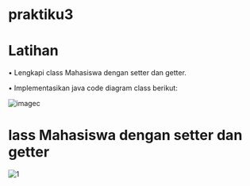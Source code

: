 # praktiku3
# Latihan

• Lengkapi class Mahasiswa dengan setter dan getter.

• Implementasikan java code diagram class berikut:

![image](https://github.com/user-attachments/assets/f6740a61-fe22-4891-812a-a18dc887fc42)c

# lass Mahasiswa dengan setter dan getter

![1](https://github.com/user-attachments/assets/596e72ab-f10b-4268-8470-04df495c8bba)


